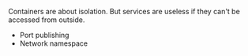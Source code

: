 Containers are about isolation. But services are useless if they can't be accessed from outside.

* Port publishing
* Network namespace

